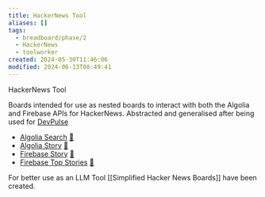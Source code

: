 ```yaml
---
title: HackerNews Tool
aliases: []
tags:
  - breadboard/phase/2
  - HackerNews
  - toolworker
created: 2024-05-30T11:46:06
modified: 2024-06-13T08:49:41
---
```


HackerNews Tool

Boards intended for use as nested boards to interact with both the Algolia and Firebase APIs for HackerNews. Abstracted and generalised after being used for [DevPulse](../Phase%201/DevPulse.md)

- [Algolia Search](https://github.com/breadboard-ai/breadboard/blob/main/packages/breadboard-web/src/boards/hacker_news_algolia_search.ts)
  [🔗](https://breadboard-ai.web.app/?board=https://raw.githubusercontent.com/breadboard-ai/breadboard/main/packages/breadboard-web/public/graphs/hacker_news_algolia_search.json)
- [Algolia Story](https://github.com/breadboard-ai/breadboard/blob/main/packages/breadboard-web/src/boards/hacker_news_algolia_story_from_id.ts)
  [🔗](https://breadboard-ai.web.app/?board=https://raw.githubusercontent.com/breadboard-ai/breadboard/main/packages/breadboard-web/public/graphs/hacker_news_algolia_story_from_id.json)
- [Firebase Story](https://github.com/breadboard-ai/breadboard/blob/main/packages/breadboard-web/src/boards/hacker_news_firebase_story_from_id.ts)
  [🔗](https://breadboard-ai.web.app/?board=https://raw.githubusercontent.com/breadboard-ai/breadboard/main/packages/breadboard-web/public/graphs/hacker_news_firebase_story_from_id.json)
- [Firebase Top Stories](https://github.com/breadboard-ai/breadboard/blob/main/packages/breadboard-web/src/boards/hacker_news_firebase_top_story_ids.ts)
  [🔗](https://breadboard-ai.web.app/?board=https://raw.githubusercontent.com/breadboard-ai/breadboard/main/packages/breadboard-web/public/graphs/hacker_news_firebase_top_story_ids.json)

For better use as an LLM Tool [[Simplified Hacker News Boards]] have been created.
